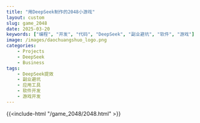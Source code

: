 ```yaml
---
title: "用DeepSeek制作的2048小游戏"
layout: custom
slug: game_2048
date: 2025-03-20
keywords: ["编程", "开发", "代码", "DeepSeek", "副业避坑", "软件", "游戏"]
image: /images/daochuangshuo_logo.png
categories:
    - Projects
    - DeepSeek
    - Business
tags:
    - DeepSeek提效
    - 副业避坑
    - 应用工具
    - 软件开发
    - 游戏开发
---
```

{{<include-html "/game_2048/2048.html" >}}